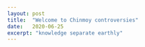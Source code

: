 ```yaml
---
layout: post
title:  "Welcome to Chinmoy controversies"
date:   2020-06-25
excerpt: "knowledge separate earthly"
---
```

